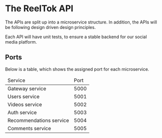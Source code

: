 # The ReelTok API

The APIs are split up into a microservice structure.
In addition, the APIs will be following design driven design principles.

Each API will have unit tests, to ensure a stable backend for our social media platform.

## Ports

Below is a table, which shows the assigned port for each microservice.

<table>
    <thead>
        <td>
            Service
        </td>
        <td>
            Port
        </td>
    </thead>
    <tbody>
        <tr>
            <td>
                Gateway service
            </td>
            <td>
                5000
            </td>
        </tr>
        <tr>
            <td>
                Users service
            </td>
            <td>
                5001
            </td>
        </tr>
        <tr>
            <td>
                Videos service
            </td>
            <td>
                5002
            </td>
        </tr>
        <tr>
            <td>
                Auth service
            </td>
            <td>
                5003
            </td>
        </tr>
        <tr>
            <td>
                Recommendations service
            </td>
            <td>
                5004
            </td>
        </tr>
                <tr>
            <td>
                Comments service
            </td>
            <td>
                5005
            </td>
        </tr>
    </tbody>
</table>
